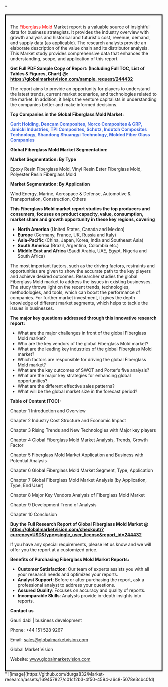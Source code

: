 "<div style='border: 3px solid black; padding: 1em;'>

The <a style='color: #ff0000;' href='https://globalmarketvision.com/reports/global-fiberglass-mold-market/244432'>Fiberglass Mold</a> Market report is a valuable source of insightful data for business strategists. It provides the industry overview with growth analysis and historical and futuristic cost, revenue, demand, and supply data (as applicable). The research analysts provide an elaborate description of the value chain and its distributor analysis. This Market study provides comprehensive data that enhances the understanding, scope, and application of this report.

<strong>Get Full PDF Sample Copy of Report: (Including Full TOC, List of Tables &amp; Figures, Chart) @</strong><strong>:</strong><strong> <a style='color: #ff0000;' href='https://globalmarketvision.com/sample_request/244432?utm_source=linkedinPulse&utm_medium=Durga&utm_campaign=Durga'><strong>https://globalmarketvision.com/sample_request/244432</strong></a></strong>

The report aims to provide an opportunity for players to understand the latest trends, current market scenarios, and technologies related to the market. In addition, it helps the venture capitalists in understanding the companies better and make informed decisions.

<strong>Top Companies in the Global Fiberglass Mold Market:</strong>

<strong style='color: #4169e1;'>Gurit Holding, Dencam Composites, Norco Composites & GRP, Janicki Industries, TPI Composites, Schutz, Indutch Composites Technology, Shandong Shuangyi Technology, Molded Fiber Glass Companies</strong>

<strong>Global Fiberglass Mold Market Segmentation:</strong>

<strong>Market Segmentation: By Type</strong>

Epoxy Resin Fiberglass Mold, Vinyl Resin Ester Fiberglass Mold, Polyester Resin Fiberglass Mold

<strong>Market Segmentation: By Application</strong>

Wind Energy, Marine, Aerospace & Defense, Automotive & Transportation, Construction, Others

<strong>This Fiberglass Mold market report studies the top producers and consumers, focuses on product capacity, value, consumption, market share and growth opportunity in these key regions, covering</strong>
<ul>
  <li><strong>North America</strong> (United States, Canada and Mexico)</li>
  <li><strong>Europe</strong> (Germany, France, UK, Russia and Italy)</li>
  <li><strong>Asia-Pacific</strong> (China, Japan, Korea, India and Southeast Asia)</li>
  <li><strong>South America</strong> (Brazil, Argentina, Colombia etc.)</li>
  <li><strong>Middle East and Africa</strong> (Saudi Arabia, UAE, Egypt, Nigeria and South Africa)</li>
</ul>
The most important factors, such as the driving factors, restraints and opportunities are given to show the accurate path to the key players and achieve desired outcomes. Researcher studies the global Fiberglass Mold market to address the issues in existing businesses. The study throws light on the recent trends, technologies, methodologies, and tools, which can boost the performance of companies. For further market investment, it gives the depth knowledge of different market segments, which helps to tackle the issues in businesses.

<strong>The major key questions addressed through this innovative research report:</strong>
<ul>
  <li>What are the major challenges in front of the global Fiberglass Mold market?</li>
  <li>Who are the key vendors of the global Fiberglass Mold market?</li>
  <li>What are the leading key industries of the global Fiberglass Mold market?</li>
  <li>Which factors are responsible for driving the global Fiberglass Mold market?</li>
  <li>What are the key outcomes of SWOT and Porter’s five analysis?</li>
  <li>What are the major key strategies for enhancing global opportunities?</li>
  <li>What are the different effective sales patterns?</li>
  <li>What will be the global market size in the forecast period?</li>
</ul>
<strong>Table of Content (TOC): </strong>

Chapter 1 Introduction and Overview

Chapter 2 Industry Cost Structure and Economic Impact

Chapter 3 Rising Trends and New Technologies with Major key players

Chapter 4 Global Fiberglass Mold Market Analysis, Trends, Growth Factor

Chapter 5 Fiberglass Mold Market Application and Business with Potential Analysis

Chapter 6 Global Fiberglass Mold Market Segment, Type, Application

Chapter 7 Global Fiberglass Mold Market Analysis (by Application, Type, End User)

Chapter 8 Major Key Vendors Analysis of Fiberglass Mold Market

Chapter 9 Development Trend of Analysis

Chapter 10 Conclusion

<strong>Buy the Full Research Report of Global Fiberglass Mold Market @</strong><strong> <strong><a style='color: #ff0000;' href='https://globalmarketvision.com/checkout/?currency=USD&type=single_user_license&report_id=244432?utm_source=linkedinPulse&utm_medium=Durga&utm_campaign=Durga'>https://globalmarketvision.com/checkout/?currency=USD&type=single_user_license&report_id=244432</a></strong>
</strong>

If you have any special requirements, please let us know and we will offer you the report at a customized price.

<strong>Benefits of Purchasing Fiberglass Mold Market Reports:</strong>
<ul>
  <li><strong>Customer Satisfaction</strong>: Our team of experts assists you with all your research needs and optimizes your reports.</li>
  <li><strong>Analyst Support</strong>: Before or after purchasing the report, ask a professional analyst to address your questions.</li>
  <li><strong>Assured Quality</strong>: Focuses on accuracy and quality of reports.</li>
  <li><strong>Incomparable Skills</strong>: Analysts provide in-depth insights into reports.</li>
</ul>
<strong>Contact us</strong>

Gauri dabi | business development

Phone: +44 151 528 9267

Email: <a href='mailto:sales@globalmarketvision.com'>sales@globalmarketvision.com</a>

Global Market Vision

Website: <a href='http://www.globalmarketvision.com/'>www.globalmarketvision.com</a>

</div>"
![image](https://github.com/durga832/Market-research/assets/169457827/c01cf2b3-4f50-4594-a6c8-5078e3cbc0fd)
